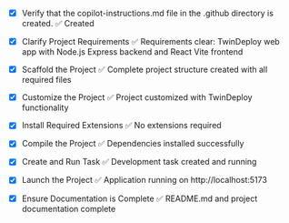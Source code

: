 <!-- Use this file to provide workspace-specific custom instructions to Copilot. For more details, visit https://code.visualstudio.com/docs/copilot/copilot-customization#_use-a-githubcopilotinstructionsmd-file -->
- [x] Verify that the copilot-instructions.md file in the .github directory is created. ✅ Created

- [x] Clarify Project Requirements ✅ Requirements clear: TwinDeploy web app with Node.js Express backend and React Vite frontend

- [x] Scaffold the Project ✅ Complete project structure created with all required files

- [x] Customize the Project ✅ Project customized with TwinDeploy functionality

- [x] Install Required Extensions ✅ No extensions required

- [x] Compile the Project ✅ Dependencies installed successfully

- [x] Create and Run Task ✅ Development task created and running

- [x] Launch the Project ✅ Application running on http://localhost:5173

- [x] Ensure Documentation is Complete ✅ README.md and project documentation complete
